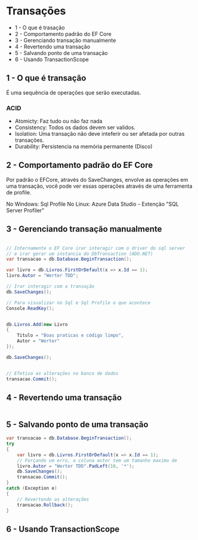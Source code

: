 # Transações

* 1 - O que é trasação
* 2 - Comportamento padrão do EF Core
* 3 - Gerenciando transação manualmente
* 4 - Revertendo uma transação
* 5 - Salvando ponto de uma transação
* 6 - Usando TransactionScope


## 1 - O que é transação

É uma sequência de operações que serão executadas.

### ACID
 * Atomicty: Faz tudo ou não faz nada
 * Consistency: Todos os dados devem ser validos.
 * Isolation: Uma transação não deve inteferir ou ser afetada por outras transações.
 * Durability: Persistencia na memória permanente (Disco)

## 2 - Comportamento padrão do EF Core

Por padrão o EFCore, através do SaveChanges, envolve as operações em uma transação,
você pode ver essas operações através de uma ferramenta de profile.

No Windows: Sql Profile
No Linux: Azure Data Studio - Extenção "SQL Server Profiler"


## 3 - Gerenciando transação manualmente



```c#

// Internamente o EF Core irar interagir com o driver do sql server
// e irar gerar um instancia do DbTransaction (ADO.NET)
var transacao = db.Database.BeginTransaction();

var livro = db.Livros.FirstOrDefault(x => x.Id == 1);
livro.Autor = "Werter TDD";

// Irar interagir com a transação
db.SaveChanges();

// Para visualizar no Sql e Sql Profile o que acontece
Console.ReadKey();


db.Livros.Add(new Livro
{
    Titulo = "Boas praticas e código limpo",
    Autor = "Werter"
});

db.SaveChanges();


// Efetiva as alterações no banco de dados
transacao.Commit();
```


## 4 - Revertendo uma transação
```c#
```


## 5 - Salvando ponto de uma transação
```c#
var transacao = db.Database.BeginTransaction();
try
{
    var livro = db.Livros.FirstOrDefault(x => x.Id == 1);
    // Forçando um erro, a coluna autor tem um tamanho maximo de 
    livro.Autor = "Werter TDD".PadLeft(16, '*');
    db.SaveChanges();    
    transacao.Commit();
}
catch (Exception e)
{
    // Revertendo as alterações
    transacao.Rollback();
}
```


## 6 - Usando TransactionScope
```c#
```

